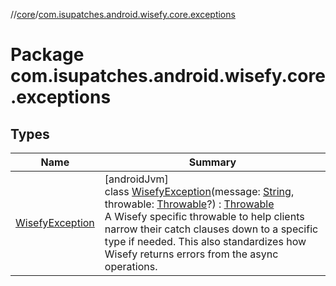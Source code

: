 //[core](../../index.md)/[com.isupatches.android.wisefy.core.exceptions](index.md)

# Package com.isupatches.android.wisefy.core.exceptions

## Types

| Name | Summary |
|---|---|
| [WisefyException](-wisefy-exception/index.md) | [androidJvm]<br>class [WisefyException](-wisefy-exception/index.md)(message: [String](https://kotlinlang.org/api/latest/jvm/stdlib/kotlin/-string/index.html), throwable: [Throwable](https://kotlinlang.org/api/latest/jvm/stdlib/kotlin/-throwable/index.html)?) : [Throwable](https://kotlinlang.org/api/latest/jvm/stdlib/kotlin/-throwable/index.html)<br>A Wisefy specific throwable to help clients narrow their catch clauses down to a specific type if needed. This also standardizes how Wisefy returns errors from the async operations. |
